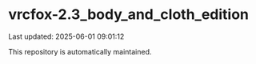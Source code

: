 # vrcfox-2.3_body_and_cloth_edition

Last updated: 2025-06-01 09:01:12

This repository is automatically maintained.
